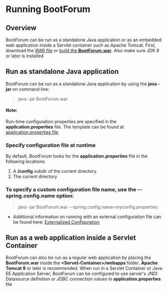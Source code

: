 # Running BootForum

## Overview
BootForum can be run as a standalone Java application or as an embedded web application inside a Servlet container such as Apache Tomcat. 
First, download the [WAR file](https://github.com/chipolaris/BootForum/releases/download/v0.0.1/BootForum-0.0.1-SNAPSHOT.war "Latest Release") or [build the **BootForum.war**](Building.md). Also make sure JDK 8 or later is installed

## Run as standalone Java application
BootForum can be run as a standalone Java application by using the **java -jar** on command line:
> java -jar BootForum.war
#### Note:
Run-time configuration properties are specified in the **application.properties** file. The template can be found at [application.properties file](./src/main/resources/application.properties)
### Specify configuration file at runtime
By default, BootForum looks for the **application.properties** file in the following locations: 
1. A **/config** subdir of the current directory.
2. The current directory
### To specify a custom configuration file name, use the **--spring.config.name** option:
> java -jar BootForum.war --spring.config.name=myconfig.properties
* Additional information on running with an external configuration file can be found here:
[Externalized Configuration](https://docs.spring.io/spring-boot/docs/2.2.0.RELEASE/reference/html/spring-boot-features.html#boot-features-external-config-application-property-files "Externalized Configuration")

## Run as a web application inside a Servlet Container
BootForum can also be run as a regular web application by placing the **BootForum.war** inside the **\<Servet-Container>/webapps** folder. **Apache Tomcat 9** or later is recommended. When run in a Servlet Container or Java EE Application Server, BootForum can be configured to use server's JNDI Datasource definition or JDBC connection values in **application.properties** file
